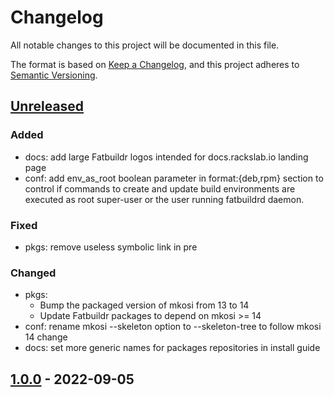 # Changelog

All notable changes to this project will be documented in this file.

The format is based on [Keep a Changelog](https://keepachangelog.com/en/1.0.0/),
and this project adheres to [Semantic Versioning](https://semver.org/spec/v2.0.0.html).

## [Unreleased]

### Added
- docs: add large Fatbuildr logos intended for docs.rackslab.io landing page
- conf: add env_as_root boolean parameter in format:{deb,rpm} section to control
  if commands to create and update build environments are executed as root
  super-user or the user running fatbuildrd daemon.

### Fixed
- pkgs: remove useless symbolic link in pre

### Changed
- pkgs:
  - Bump the packaged version of mkosi from 13 to 14
  - Update Fatbuildr packages to depend on mkosi >= 14
- conf: rename mkosi --skeleton option to --skeleton-tree to follow mkosi 14
  change
- docs: set more generic names for packages repositories in install guide

## [1.0.0] - 2022-09-05

[unreleased]: https://github.com/rackslab/fatbuildr/compare/v1.0.0...HEAD
[1.0.0]: https://github.com/rackslab/fatbuildr/releases/tag/v1.0.0
